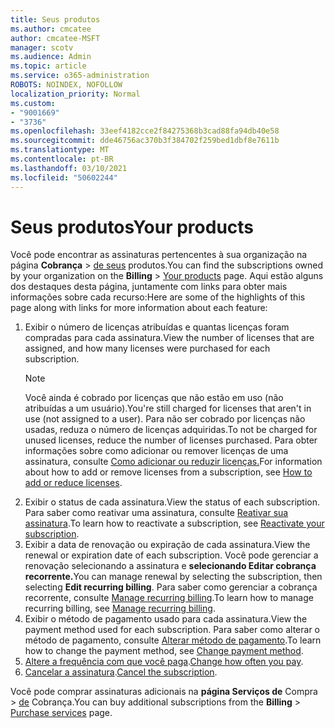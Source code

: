 ```yaml
---
title: Seus produtos
ms.author: cmcatee
author: cmcatee-MSFT
manager: scotv
ms.audience: Admin
ms.topic: article
ms.service: o365-administration
ROBOTS: NOINDEX, NOFOLLOW
localization_priority: Normal
ms.custom:
- "9001669"
- "3736"
ms.openlocfilehash: 33eef4182cce2f84275368b3cad88fa94db40e58
ms.sourcegitcommit: dde46756ac370b3f384702f259bed1dbf8e7611b
ms.translationtype: MT
ms.contentlocale: pt-BR
ms.lasthandoff: 03/10/2021
ms.locfileid: "50602244"
---
```

# <a name="your-products"></a><span data-ttu-id="09c79-102">Seus produtos</span><span class="sxs-lookup"><span data-stu-id="09c79-102">Your products</span></span>

<span data-ttu-id="09c79-103">Você pode encontrar as assinaturas pertencentes à sua organização na página **Cobrança**  >  [de seus](https://go.microsoft.com/fwlink/p/?linkid=842054) produtos.</span><span class="sxs-lookup"><span data-stu-id="09c79-103">You can find the subscriptions owned by your organization on the **Billing** > [Your products](https://go.microsoft.com/fwlink/p/?linkid=842054) page.</span></span> <span data-ttu-id="09c79-104">Aqui estão alguns dos destaques desta página, juntamente com links para obter mais informações sobre cada recurso:</span><span class="sxs-lookup"><span data-stu-id="09c79-104">Here are some of the highlights of this page along with links for more information about each feature:</span></span>

1. <span data-ttu-id="09c79-105">Exibir o número de licenças atribuídas e quantas licenças foram compradas para cada assinatura.</span><span class="sxs-lookup"><span data-stu-id="09c79-105">View the number of licenses that are assigned, and how many licenses were purchased for each subscription.</span></span>
    > [!NOTE]
    > <span data-ttu-id="09c79-106">Você ainda é cobrado por licenças que não estão em uso (não atribuídas a um usuário).</span><span class="sxs-lookup"><span data-stu-id="09c79-106">You're still charged for licenses that aren't in use (not assigned to a user).</span></span> <span data-ttu-id="09c79-107">Para não ser cobrado por licenças não usadas, reduza o número de licenças adquiridas.</span><span class="sxs-lookup"><span data-stu-id="09c79-107">To not be charged for unused licenses, reduce the number of licenses purchased.</span></span> <span data-ttu-id="09c79-108">Para obter informações sobre como adicionar ou remover licenças de uma assinatura, consulte [Como adicionar ou reduzir licenças.](https://docs.microsoft.com/alchemyinsights/how-to-add-or-reduce-licenses)</span><span class="sxs-lookup"><span data-stu-id="09c79-108">For information about how to add or remove licenses from a subscription, see [How to add or reduce licenses](https://docs.microsoft.com/alchemyinsights/how-to-add-or-reduce-licenses).</span></span>
2. <span data-ttu-id="09c79-109">Exibir o status de cada assinatura.</span><span class="sxs-lookup"><span data-stu-id="09c79-109">View the status of each subscription.</span></span> <span data-ttu-id="09c79-110">Para saber como reativar uma assinatura, consulte [Reativar sua assinatura](reactivate-your-subscription.md).</span><span class="sxs-lookup"><span data-stu-id="09c79-110">To learn how to reactivate a subscription, see [Reactivate your subscription](reactivate-your-subscription.md).</span></span>
3. <span data-ttu-id="09c79-111">Exibir a data de renovação ou expiração de cada assinatura.</span><span class="sxs-lookup"><span data-stu-id="09c79-111">View the renewal or expiration date of each subscription.</span></span> <span data-ttu-id="09c79-112">Você pode gerenciar a renovação selecionando a assinatura e **selecionando Editar cobrança recorrente.**</span><span class="sxs-lookup"><span data-stu-id="09c79-112">You can manage renewal by selecting the subscription, then selecting **Edit recurring billing**.</span></span> <span data-ttu-id="09c79-113">Para saber como gerenciar a cobrança recorrente, consulte [Manage recurring billing](manage-auto-renewal.md).</span><span class="sxs-lookup"><span data-stu-id="09c79-113">To learn how to manage recurring billing, see [Manage recurring billing](manage-auto-renewal.md).</span></span>
4. <span data-ttu-id="09c79-114">Exibir o método de pagamento usado para cada assinatura.</span><span class="sxs-lookup"><span data-stu-id="09c79-114">View the payment method used for each subscription.</span></span> <span data-ttu-id="09c79-115">Para saber como alterar o método de pagamento, consulte [Alterar método de pagamento](change-payment-method.md).</span><span class="sxs-lookup"><span data-stu-id="09c79-115">To learn how to change the payment method, see [Change payment method](change-payment-method.md).</span></span>
5. <span data-ttu-id="09c79-116">[Altere a frequência com que você paga](change-how-often-you-pay.md).</span><span class="sxs-lookup"><span data-stu-id="09c79-116">[Change how often you pay](change-how-often-you-pay.md).</span></span>
6. <span data-ttu-id="09c79-117">[Cancelar a assinatura](https://go.microsoft.com/fwlink/?linkid=2119113).</span><span class="sxs-lookup"><span data-stu-id="09c79-117">[Cancel the subscription](https://go.microsoft.com/fwlink/?linkid=2119113).</span></span>

<span data-ttu-id="09c79-118">Você pode comprar assinaturas adicionais na **página Serviços de** Compra  >  [de](https://go.microsoft.com/fwlink/p/?linkid=868433) Cobrança.</span><span class="sxs-lookup"><span data-stu-id="09c79-118">You can buy additional subscriptions from the **Billing** > [Purchase services](https://go.microsoft.com/fwlink/p/?linkid=868433) page.</span></span>